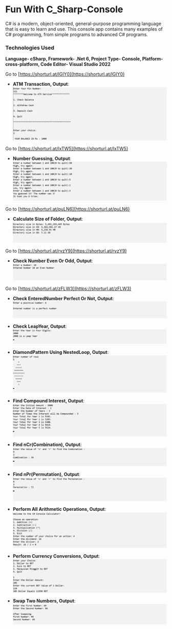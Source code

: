 # Fun With C_Sharp-Console
C# is a modern, object-oriented, general-purpose programming language that is easy to learn and use.
This console app contains many examples of C# programming, from simple programs to advanced C# programs.
### Technologies Used
**Language- cSharp, Framework- .Net 6, Project Type- Console, Platform- cross-platform, Code Editor- Visual Studio 2022**


Go to [https://shorturl.at/lGIY0](https://shorturl.at/lGIY0)
- **ATM Transaction, Output**:
![image](https://github.com/shahidulalam447/GameInC_SharpWithConsole/blob/master/DisplayATM_Transaction.png)

Go to [https://shorturl.at/lxTW5](https://shorturl.at/lxTW5)
- **Number Guessing, Output**:
![image](https://github.com/shahidulalam447/GameInC_SharpWithConsole/blob/master/NumberGuessing_GameInC_Sharp.png)

Go to [https://shorturl.at/puLN6](https://shorturl.at/puLN6)
- **Calculate Size of Folder, Output**:
![image](https://github.com/shahidulalam447/GameInC_SharpWithConsole/blob/master/Calculate_Size_of_Folder.png)

Go to [https://shorturl.at/rvzY9](https://shorturl.at/rvzY9)
- **Check Number Even Or Odd, Output**:
![image](https://github.com/shahidulalam447/GameInC_SharpWithConsole/blob/master/CheckGivenNumber_EvenOrOdd.png)

Go to [https://shorturl.at/zFLW3](https://shorturl.at/zFLW3)
- **Check EnteredNumber Perfect Or Not, Output**:
![image](https://github.com/shahidulalam447/GameInC_SharpWithConsole/blob/master/Check_EnteredNumber_isPerfectOrNot.png)

- **Check LeapYear, Output**:
![image](https://github.com/shahidulalam447/GameInC_SharpWithConsole/blob/master/Check_LeapYear.png)


- **DiamondPattern Using NestedLoop, Output**:
![image](https://github.com/shahidulalam447/GameInC_SharpWithConsole/blob/master/DiamondPattern_usingNestedLoop.png)


- **Find Compound Interest, Output**:
![image](https://github.com/shahidulalam447/GameInC_SharpWithConsole/blob/master/FindCompound_Interest.png)


- **Find nCr(Combination), Output**:
![image](https://github.com/shahidulalam447/GameInC_SharpWithConsole/blob/master/Find_nCrCombination.png)


- **Find nPr(Permutation), Output**:
![image](https://github.com/shahidulalam447/GameInC_SharpWithConsole/blob/master/Find_nPrPermutation.png)


- **Perform All Arithmetic Operations, Output**:
![image](https://github.com/shahidulalam447/GameInC_SharpWithConsole/blob/master/PerformAllArithmetic_Operations.png)


- **Perform Currency Conversions, Output**:
![image](https://github.com/shahidulalam447/GameInC_SharpWithConsole/blob/master/PerformCurrency_Conversions.png)


- **Swap Two Numbers, Output**:
![image](https://github.com/shahidulalam447/GameInC_SharpWithConsole/blob/master/SwapTwo_Numbers.png)

